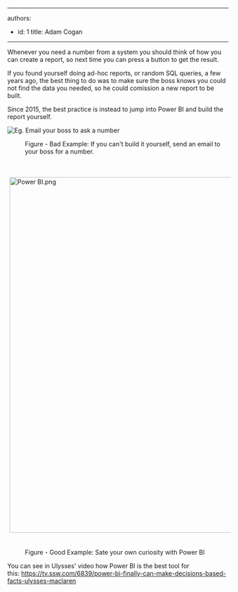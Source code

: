 

---
authors:
  - id: 1
    title: Adam Cogan
---




<span class='intro'> <p>Whenever you need a number from a system you should think of how you can create a report, so next time you can press a button to get the result.<br></p> </span>

<p>If you found yourself doing ad-hoc reports, or random SQL queries, a few years ago, the best thing to do was to make sure the boss knows you could not find the data you needed, so he could comission a new report to be built.</p><p>Since 2015, the best practice is instead to jump into Power BI and build the report yourself.</p><dl><dl class="ssw15-rteElement-ImageArea">
      <img alt="Eg. Email your boss to ask a number" src="/PublishingImages/CreateReport.JPG" />
   </dl><dd class="ssw15-rteElement-FigureBad"> Fig​​​ure - Bad Example&#58;&#160;If you can't&#160;build it yourself,&#160;send an email to your boss for a number. </dd></dl><dl><dt class="ssw15-rteElement-ImageArea">​
      <dl class="ssw15-rteElement-ImageArea">
         <img src="/PublishingImages/Power%20BI.png" alt="Power BI.png" style="margin&#58;5px;width&#58;808px;" />​</dl></dt><dd class="ssw15-rteElement-FigureGood">​Figure - Good Example&#58; Sate your own curiosity with Power BI</dd></dl><p>You can see in Ulysses' video how&#160;Power BI is the best&#160;tool for this&#58;&#160;<a href="https&#58;//tv.ssw.com/6839/power-bi-finally-can-make-decisions-based-facts-ulysses-maclaren">https&#58;//tv.ssw.com/6839/power-bi-finally-can-make-decisions-based-facts-ulysses-maclaren</a>​<br></p>


